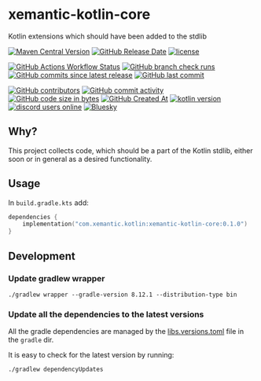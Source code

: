 # xemantic-kotlin-core

Kotlin extensions which should have been added to the stdlib

[<img alt="Maven Central Version" src="https://img.shields.io/maven-central/v/com.xemantic.kotlin/xemantic-kotlin-core">](https://central.sonatype.com/artifact/com.xemantic.kotlin/xemantic-kotlin-core)
[<img alt="GitHub Release Date" src="https://img.shields.io/github/release-date/xemantic/xemantic-kotlin-core">](https://github.com/xemantic/xemantic-kotlin-core/releases)
[<img alt="license" src="https://img.shields.io/github/license/xemantic/xemantic-kotlin-core?color=blue">](https://github.com/xemantic/xemantic-kotlin-core/blob/main/LICENSE)

[<img alt="GitHub Actions Workflow Status" src="https://img.shields.io/github/actions/workflow/status/xemantic/xemantic-kotlin-core/build-main.yml">](https://github.com/xemantic/xemantic-kotlin-core/actions/workflows/build-main.yml)
[<img alt="GitHub branch check runs" src="https://img.shields.io/github/check-runs/xemantic/xemantic-kotlin-core/main">](https://github.com/xemantic/xemantic-kotlin-core/actions/workflows/build-main.yml)
[<img alt="GitHub commits since latest release" src="https://img.shields.io/github/commits-since/xemantic/xemantic-kotlin-core/latest">](https://github.com/xemantic/xemantic-kotlin-core/commits/main/)
[<img alt="GitHub last commit" src="https://img.shields.io/github/last-commit/xemantic/xemantic-kotlin-core">](https://github.com/xemantic/xemantic-kotlin-core/commits/main/)

[<img alt="GitHub contributors" src="https://img.shields.io/github/contributors/xemantic/xemantic-kotlin-core">](https://github.com/xemantic/xemantic-kotlin-core/graphs/contributors)
[<img alt="GitHub commit activity" src="https://img.shields.io/github/commit-activity/t/xemantic/xemantic-kotlin-core">](https://github.com/xemantic/xemantic-kotlin-core/commits/main/)
[<img alt="GitHub code size in bytes" src="https://img.shields.io/github/languages/code-size/xemantic/xemantic-kotlin-core">]()
[<img alt="GitHub Created At" src="https://img.shields.io/github/created-at/xemantic/xemantic-kotlin-core">](https://github.com/xemantic/xemantic-kotlin-core/commits)
[<img alt="kotlin version" src="https://img.shields.io/badge/dynamic/toml?url=https%3A%2F%2Fraw.githubusercontent.com%2Fxemantic%2Fxemantic-kotlin-core%2Fmain%2Fgradle%2Flibs.versions.toml&query=versions.kotlin&label=kotlin">](https://kotlinlang.org/docs/releases.html)
[<img alt="discord users online" src="https://img.shields.io/discord/811561179280965673">](https://discord.gg/vQktqqN2Vn)
[![Bluesky](https://img.shields.io/badge/Bluesky-0285FF?logo=bluesky&logoColor=fff)](https://bsky.app/profile/xemantic.com)

## Why?

This project collects code, which should be a part of the Kotlin stdlib, either soon or in general as a desired functionality.

## Usage

In `build.gradle.kts` add:

```kotlin
dependencies {
    implementation("com.xemantic.kotlin:xemantic-kotlin-core:0.1.0")
}
```

## Development

### Update gradlew wrapper

```shell
./gradlew wrapper --gradle-version 8.12.1 --distribution-type bin
```

### Update all the dependencies to the latest versions

All the gradle dependencies are managed by the [libs.versions.toml](gradle/libs.versions.toml) file in the `gradle` dir.

It is easy to check for the latest version by running:

```shell
./gradlew dependencyUpdates
```

